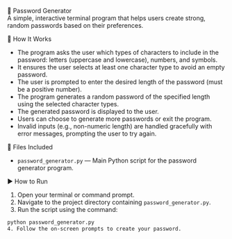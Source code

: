 🎯 Password Generator  
A simple, interactive terminal program that helps users create strong, random passwords based on their preferences.

📌 How It Works  
- The program asks the user which types of characters to include in the password: letters (uppercase and lowercase), numbers, and symbols.  
- It ensures the user selects at least one character type to avoid an empty password.  
- The user is prompted to enter the desired length of the password (must be a positive number).  
- The program generates a random password of the specified length using the selected character types.  
- The generated password is displayed to the user.  
- Users can choose to generate more passwords or exit the program.  
- Invalid inputs (e.g., non-numeric length) are handled gracefully with error messages, prompting the user to try again.

📁 Files Included  
- `password_generator.py` — Main Python script for the password generator program.

▶️ How to Run  
1. Open your terminal or command prompt.  
2. Navigate to the project directory containing `password_generator.py`.  
3. Run the script using the command:  
```bash
python password_generator.py
4. Follow the on-screen prompts to create your password.
    


